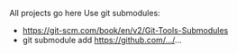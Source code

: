 All projects go here
Use git submodules:
- https://git-scm.com/book/en/v2/Git-Tools-Submodules
- git submodule add https://github.com/.../...
